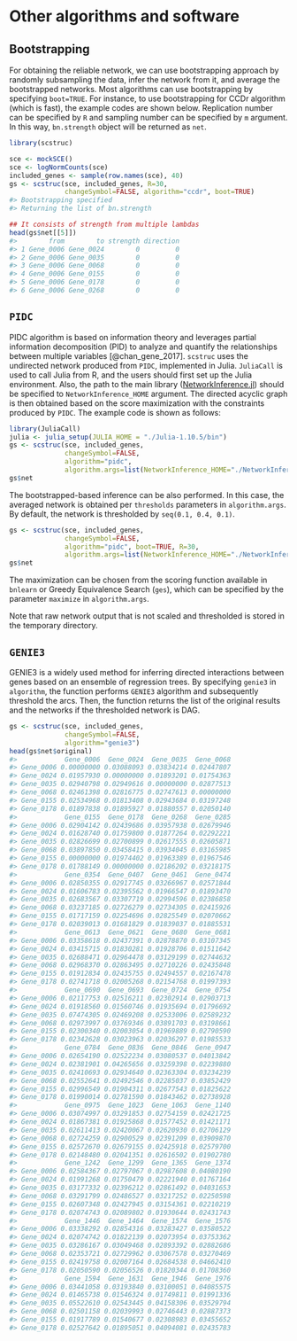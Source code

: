 # Other algorithms and software




## Bootstrapping

For obtaining the reliable network, we can use bootstrapping approach by randomly subsampling the data, infer the network from it, and average the bootstrapped networks. Most algorithms can use bootstrapping by specifying `boot=TRUE`. For instance, to use bootstrapping for CCDr algorithm (which is fast), the example codes are shown below. Replication number can be specified by `R` and sampling number can be specified by `m` argument. In this way, `bn.strength` object will be returned as `net`.


``` r
library(scstruc)

sce <- mockSCE()
sce <- logNormCounts(sce)
included_genes <- sample(row.names(sce), 40)
gs <- scstruc(sce, included_genes, R=30,
              changeSymbol=FALSE, algorithm="ccdr", boot=TRUE)
#> Bootstrapping specified
#> Returning the list of bn.strength

## It consists of strength from multiple lambdas
head(gs$net[[5]])
#>        from        to strength direction
#> 1 Gene_0006 Gene_0024        0         0
#> 2 Gene_0006 Gene_0035        0         0
#> 3 Gene_0006 Gene_0068        0         0
#> 4 Gene_0006 Gene_0155        0         0
#> 5 Gene_0006 Gene_0178        0         0
#> 6 Gene_0006 Gene_0268        0         0
```

## `PIDC`

PIDC algorithm is based on information theory and leverages partial information decomposition (PID) to analyze and quantify the relationships between multiple variables [@chan_gene_2017]. `scstruc` uses the undirected network produced from `PIDC`, implemented in Julia. `JuliaCall` is used to call Julia from R, and the users should first set up the Julia environment. Also, the path to the main library ([NetworkInference.jl](https://github.com/Tchanders/NetworkInference.jl)) should be specified to `NetworkInference_HOME` argument. The directed acyclic graph is then obtained based on the score maximization with the constraints produced by `PIDC`. The example code is shown as follows:



``` r
library(JuliaCall)
julia <- julia_setup(JULIA_HOME = "./Julia-1.10.5/bin")
gs <- scstruc(sce, included_genes,
              changeSymbol=FALSE,
              algorithm="pidc",
              algorithm.args=list(NetworkInference_HOME="./NetworkInference.jl"))
gs$net
```

The bootstrapped-based inference can be also performed. In this case, the averaged network is obtained per `thresholds` parameters in `algorithm.args`. By default, the network is thresholded by `seq(0.1, 0.4, 0.1)`.


``` r
gs <- scstruc(sce, included_genes,
              changeSymbol=FALSE,
              algorithm="pidc", boot=TRUE, R=30,
              algorithm.args=list(NetworkInference_HOME="./NetworkInference.jl"))
gs$net
```

The maximization can be chosen from the scoring function available in `bnlearn` or Greedy Equivalence Search (`ges`), which can be specified by the parameter `maximize` in `algorithm.args`.

Note that raw network output that is not scaled and thresholded is stored in the temporary directory.

## `GENIE3`

GENIE3 is a widely used method for inferring directed interactions between genes based on an ensemble of regression trees. By specifying `genie3` in `algorithm`, the function performs `GENIE3` algorithm and subsequently threshold the arcs. Then, the function returns the list of the original results and the networks if the thresholded network is DAG.


``` r
gs <- scstruc(sce, included_genes,
              changeSymbol=FALSE,
              algorithm="genie3")
head(gs$net$original)
#>            Gene_0006  Gene_0024  Gene_0035  Gene_0068
#> Gene_0006 0.00000000 0.03088093 0.03834214 0.02447807
#> Gene_0024 0.01957930 0.00000000 0.01893201 0.01754363
#> Gene_0035 0.02940798 0.02949616 0.00000000 0.02877513
#> Gene_0068 0.02461398 0.02816775 0.02747613 0.00000000
#> Gene_0155 0.02534968 0.01813408 0.02943684 0.03197248
#> Gene_0178 0.01897838 0.01895927 0.01880557 0.02050140
#>            Gene_0155  Gene_0178  Gene_0268  Gene_0285
#> Gene_0006 0.02904142 0.02439686 0.03957938 0.02679946
#> Gene_0024 0.01628740 0.01759800 0.01877264 0.02292221
#> Gene_0035 0.02826699 0.02700899 0.02617555 0.02605871
#> Gene_0068 0.03897850 0.03458415 0.03934045 0.03165985
#> Gene_0155 0.00000000 0.01974402 0.01963389 0.01967546
#> Gene_0178 0.01788149 0.00000000 0.02186202 0.03218175
#>            Gene_0354  Gene_0407  Gene_0461  Gene_0474
#> Gene_0006 0.02850355 0.02917745 0.03266967 0.02571844
#> Gene_0024 0.01606783 0.02395562 0.01966547 0.01893470
#> Gene_0035 0.02683567 0.03307719 0.02994596 0.02386858
#> Gene_0068 0.03237185 0.02726279 0.02734305 0.02415926
#> Gene_0155 0.01717159 0.02254696 0.02825549 0.02070662
#> Gene_0178 0.02039013 0.01681829 0.01839037 0.01885531
#>            Gene_0613  Gene_0621  Gene_0680  Gene_0681
#> Gene_0006 0.03358618 0.02437391 0.02878870 0.03107345
#> Gene_0024 0.03415715 0.01830281 0.01928706 0.01511642
#> Gene_0035 0.02688471 0.02964478 0.03129199 0.02744632
#> Gene_0068 0.02968370 0.02863495 0.02710226 0.02435848
#> Gene_0155 0.01912834 0.02435755 0.02494557 0.02167478
#> Gene_0178 0.02741718 0.02005268 0.02154768 0.01997393
#>            Gene_0690  Gene_0693  Gene_0724  Gene_0754
#> Gene_0006 0.02117753 0.02516211 0.02302914 0.02903713
#> Gene_0024 0.01918560 0.01560746 0.01935694 0.01796692
#> Gene_0035 0.07474305 0.02469208 0.02533006 0.02589232
#> Gene_0068 0.02973997 0.03769346 0.03891703 0.03198661
#> Gene_0155 0.02300340 0.02003054 0.01969889 0.02790590
#> Gene_0178 0.02342628 0.03023963 0.02036297 0.01985533
#>            Gene_0784  Gene_0836  Gene_0846  Gene_0947
#> Gene_0006 0.02654190 0.02522234 0.03080537 0.04013842
#> Gene_0024 0.02381901 0.04265656 0.03259398 0.02239880
#> Gene_0035 0.02410693 0.02934640 0.02363304 0.03234239
#> Gene_0068 0.02552641 0.02492546 0.02285037 0.03852429
#> Gene_0155 0.02996549 0.01904311 0.02677543 0.01825622
#> Gene_0178 0.01990014 0.02781590 0.01843462 0.02738928
#>            Gene_0975  Gene_1023  Gene_1063  Gene_1140
#> Gene_0006 0.03074997 0.03291853 0.02754159 0.02421725
#> Gene_0024 0.01867381 0.01925868 0.01577452 0.01421171
#> Gene_0035 0.02611413 0.02420067 0.02620930 0.02706129
#> Gene_0068 0.02724259 0.02900529 0.02391209 0.03909870
#> Gene_0155 0.02572670 0.02679155 0.02425918 0.02579700
#> Gene_0178 0.02148480 0.02041351 0.02616502 0.01902780
#>            Gene_1242  Gene_1299  Gene_1365  Gene_1374
#> Gene_0006 0.02584367 0.02797067 0.02987608 0.04080190
#> Gene_0024 0.01991268 0.01750479 0.02221940 0.01767164
#> Gene_0035 0.03177332 0.02396212 0.02861492 0.04031653
#> Gene_0068 0.03291799 0.02486527 0.03217252 0.02250598
#> Gene_0155 0.02607348 0.02427945 0.03154361 0.02210219
#> Gene_0178 0.02074743 0.02089802 0.01930644 0.02431743
#>            Gene_1446  Gene_1464  Gene_1574  Gene_1576
#> Gene_0006 0.03338292 0.02854316 0.03283427 0.03580522
#> Gene_0024 0.02074742 0.01822139 0.02073954 0.03753362
#> Gene_0035 0.03286167 0.03049468 0.02893392 0.02882686
#> Gene_0068 0.02353721 0.02729962 0.03067578 0.03270469
#> Gene_0155 0.02419758 0.02007164 0.02684538 0.04662410
#> Gene_0178 0.02050590 0.02056526 0.01820344 0.01708360
#>            Gene_1594  Gene_1631  Gene_1946  Gene_1976
#> Gene_0006 0.03441058 0.03193840 0.03100051 0.04085575
#> Gene_0024 0.01465738 0.01546324 0.01749811 0.01991336
#> Gene_0035 0.05522610 0.02543445 0.04158306 0.03529794
#> Gene_0068 0.02501158 0.02039993 0.02746443 0.02887373
#> Gene_0155 0.01917789 0.01540677 0.02308983 0.03455652
#> Gene_0178 0.02527642 0.01895051 0.04094081 0.02435783
```
